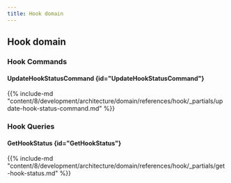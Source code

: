 ```yaml
---
title: Hook domain
---
```


## Hook domain

### Hook Commands

#### UpdateHookStatusCommand {id="UpdateHookStatusCommand"}

{{%  include-md "content/8/development/architecture/domain/references/hook/_partials/update-hook-status-command.md" %}}

### Hook Queries

#### GetHookStatus {id="GetHookStatus"}

{{%  include-md "content/8/development/architecture/domain/references/hook/_partials/get-hook-status.md" %}}
